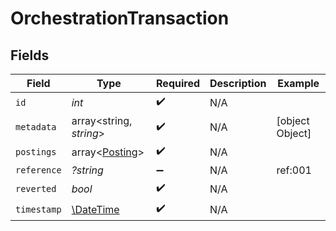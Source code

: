 # OrchestrationTransaction


## Fields

| Field                                                         | Type                                                          | Required                                                      | Description                                                   | Example                                                       |
| ------------------------------------------------------------- | ------------------------------------------------------------- | ------------------------------------------------------------- | ------------------------------------------------------------- | ------------------------------------------------------------- |
| `id`                                                          | *int*                                                         | :heavy_check_mark:                                            | N/A                                                           |                                                               |
| `metadata`                                                    | array<string, *string*>                                       | :heavy_check_mark:                                            | N/A                                                           | [object Object]                                               |
| `postings`                                                    | array<[Posting](../../models/shared/Posting.md)>              | :heavy_check_mark:                                            | N/A                                                           |                                                               |
| `reference`                                                   | *?string*                                                     | :heavy_minus_sign:                                            | N/A                                                           | ref:001                                                       |
| `reverted`                                                    | *bool*                                                        | :heavy_check_mark:                                            | N/A                                                           |                                                               |
| `timestamp`                                                   | [\DateTime](https://www.php.net/manual/en/class.datetime.php) | :heavy_check_mark:                                            | N/A                                                           |                                                               |